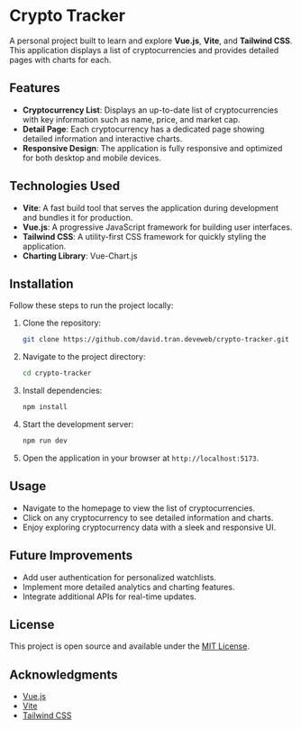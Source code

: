 # Crypto Tracker

A personal project built to learn and explore **Vue.js**, **Vite**, and **Tailwind CSS**. This application displays a list of cryptocurrencies and provides detailed pages with charts for each.

## Features

-   **Cryptocurrency List**: Displays an up-to-date list of cryptocurrencies with key information such as name, price, and market cap.
-   **Detail Page**: Each cryptocurrency has a dedicated page showing detailed information and interactive charts.
-   **Responsive Design**: The application is fully responsive and optimized for both desktop and mobile devices.

## Technologies Used

-   **Vite**: A fast build tool that serves the application during development and bundles it for production.
-   **Vue.js**: A progressive JavaScript framework for building user interfaces.
-   **Tailwind CSS**: A utility-first CSS framework for quickly styling the application.
-   **Charting Library**: Vue-Chart.js

## Installation

Follow these steps to run the project locally:

1. Clone the repository:

    ```bash
    git clone https://github.com/david.tran.deveweb/crypto-tracker.git
    ```

2. Navigate to the project directory:

    ```bash
    cd crypto-tracker
    ```

3. Install dependencies:

    ```bash
    npm install
    ```

4. Start the development server:

    ```bash
    npm run dev
    ```

5. Open the application in your browser at `http://localhost:5173`.

## Usage

-   Navigate to the homepage to view the list of cryptocurrencies.
-   Click on any cryptocurrency to see detailed information and charts.
-   Enjoy exploring cryptocurrency data with a sleek and responsive UI.

## Future Improvements

-   Add user authentication for personalized watchlists.
-   Implement more detailed analytics and charting features.
-   Integrate additional APIs for real-time updates.

## License

This project is open source and available under the [MIT License](LICENSE).

## Acknowledgments

-   [Vue.js](https://vuejs.org/)
-   [Vite](https://vitejs.dev/)
-   [Tailwind CSS](https://tailwindcss.com/)
